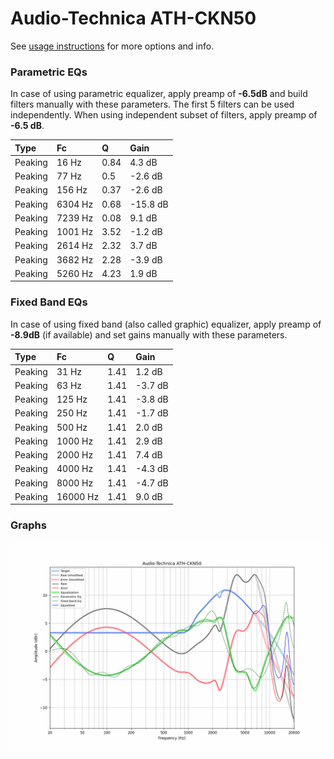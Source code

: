 # Audio-Technica ATH-CKN50
See [usage instructions](https://github.com/jaakkopasanen/AutoEq#usage) for more options and info.

### Parametric EQs
In case of using parametric equalizer, apply preamp of **-6.5dB** and build filters manually
with these parameters. The first 5 filters can be used independently.
When using independent subset of filters, apply preamp of **-6.5 dB**.

| Type    | Fc      |    Q | Gain     |
|:--------|:--------|:-----|:---------|
| Peaking | 16 Hz   | 0.84 | 4.3 dB   |
| Peaking | 77 Hz   | 0.5  | -2.6 dB  |
| Peaking | 156 Hz  | 0.37 | -2.6 dB  |
| Peaking | 6304 Hz | 0.68 | -15.8 dB |
| Peaking | 7239 Hz | 0.08 | 9.1 dB   |
| Peaking | 1001 Hz | 3.52 | -1.2 dB  |
| Peaking | 2614 Hz | 2.32 | 3.7 dB   |
| Peaking | 3682 Hz | 2.28 | -3.9 dB  |
| Peaking | 5260 Hz | 4.23 | 1.9 dB   |

### Fixed Band EQs
In case of using fixed band (also called graphic) equalizer, apply preamp of **-8.9dB**
(if available) and set gains manually with these parameters.

| Type    | Fc       |    Q | Gain    |
|:--------|:---------|:-----|:--------|
| Peaking | 31 Hz    | 1.41 | 1.2 dB  |
| Peaking | 63 Hz    | 1.41 | -3.7 dB |
| Peaking | 125 Hz   | 1.41 | -3.8 dB |
| Peaking | 250 Hz   | 1.41 | -1.7 dB |
| Peaking | 500 Hz   | 1.41 | 2.0 dB  |
| Peaking | 1000 Hz  | 1.41 | 2.9 dB  |
| Peaking | 2000 Hz  | 1.41 | 7.4 dB  |
| Peaking | 4000 Hz  | 1.41 | -4.3 dB |
| Peaking | 8000 Hz  | 1.41 | -4.7 dB |
| Peaking | 16000 Hz | 1.41 | 9.0 dB  |

### Graphs
![](./Audio-Technica%20ATH-CKN50.png)